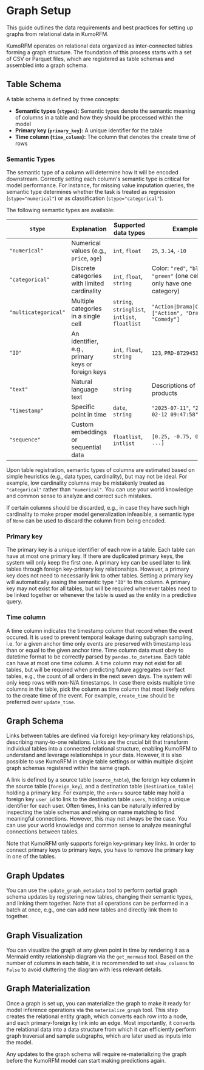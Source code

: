 # Graph Setup

This guide outlines the data requirements and best practices for setting up graphs from relational data in KumoRFM.

KumoRFM operates on relational data organized as inter-connected tables forming a graph structure. The foundation of this process starts with a set of CSV or Parquet files, which are registered as table schemas and assembled into a graph schema.

## Table Schema

A table schema is defined by three concepts:

* **Semantic types (`stypes`):** Semantic types denote the semantic meaning of columns in a table and how they should be processed within the model
* **Primary key (`primary_key`):** A unique identifier for the table
* **Time column (`time_column`):** The column that denotes the create time of rows

### Semantic Types

The semantic type of a column will determine how it will be encoded downstream.
Correctly setting each column's semantic type is critical for model performance.
For instance, for missing value imputation queries, the semantic type determines whether the task is treated as regression (`stype="numerical"`) or as classification (`stype="categorical"`).

The following semantic types are available:

| `stype` | Explanation | Supported data types | Example |
| ------- | ----------- | -------------------- | ------- |
| `"numerical"` | Numerical values (e.g., `price`, `age`) | `int`, `float` | `25`, `3.14`, `-10` |
| `"categorical"` | Discrete categories with limited cardinality | `int`, `float`, `string` | Color: `"red"`, `"blue"`, `"green"` (one cell may only have one category) |
| `"multicategorical"` | Multiple categories in a single cell | `string`, `stringlist`, `intlist`, `floatlist` | `"Action\|Drama\|Comedy"`, `["Action", "Drama", "Comedy"]` |
| `"ID"` | An identifier, e.g., primary keys or foreign keys | `int`, `float`, `string` | `123`, `PRD-8729453` |
| `"text"` | Natural language text | `string` | Descriptions of products |
| `"timestamp"` | Specific point in time | `date`, `string` | `"2025-07-11"`, `"2023-02-12 09:47:58"` |
| `"sequence"` | Custom embeddings or sequential data | `floatlist`, `intlist` | `[0.25, -0.75, 0.50, ...]` |

Upon table registration, semantic types of columns are estimated based on simple heuristics (e.g., data types, cardinality), but may not be ideal.
For example, low cardinality columns may be mistakenly treated as `"categorical"` rather than `"numerical"`.
You can use your world knowledge and common sense to analyze and correct such mistakes.

If certain columns should be discarded, e.g., in case they have such high cardinality to make proper model generalization infeasible, a semantic type of `None` can be used to discard the column from being encoded.

### Primary key

The primary key is a unique identifier of each row in a table.
Each table can have at most one primary key.
If there are duplicated primary keys, the system will only keep the first one.
A primary key can be used later to link tables through foreign key-primary key relationships.
However, a primary key does not need to necessarily link to other tables.
Setting a primary key will automatically assing the semantic type `"ID"` to this column.
A primary key may not exist for all tables, but will be required whenever tables need to be linked together or whenever the table is used as the entity in a predictive query.

### Time column

A time column indicates the timestamp column that record when the event occured.
It is used to prevent temporal leakage during subgraph sampling, i.e. for a given anchor time only events are preserved with timestamp less than or equal to the given anchor time.
Time column data must obey to datetime format to be correctly parsed by `pandas.to_datetime`.
Each table can have at most one time column.
A time column may not exist for all tables, but will be required when predicting future aggregates over fact tables, e.g., the count of all orders in the next seven days.
The system will only keep rows with non-N/A timestamps.
In case there exists multiple time columns in the table, pick the column as time column that most likely refers to the create time of the event.
For example, `create_time` should be preferred over `update_time`.

## Graph Schema

Links between tables are defined via foreign key-primary key relationships, describing many-to-one relations.
Links are the crucial bit that transform individual tables into a connected relational structure, enabling KumoRFM to understand and leverage relationships in your data.
However, it is also possible to use KumoRFM in single table settings or within multiple disjoint graph schemas registered within the same graph.

A link is defined by a source table (`source_table`), the foreign key column in the source table (`foreign_key`), and a destination table (`destination_table`) holding a primary key.
For example, the `orders` source table may hold a foreign key `user_id` to link to the destination table `users`, holding a unique identifier for each user.
Often times, links can be naturally inferred by inspecting the table schemas and relying on name matching to find meaningful connections.
However, this may not always be the case.
You can use your world knowledge and common sense to analyze meaningful connections between tables.

Note that KumoRFM only supports foreign key-primary key links.
In order to connect primary keys to primary keys, you have to remove the primary key in one of the tables.

## Graph Updates

You can use the `update_graph_metadata` tool to perform partial graph schema updates by registering new tables, changing their semantic types, and linking them together.
Note that all operations can be performed in a batch at once, e.g., one can add new tables and directly link them to together.

## Graph Visualization

You can visualize the graph at any given point in time by rendering it as a Mermaid entity relationship diagram via the `get_mermaid` tool.
Based on the number of columns in each table, it is recommended to set `show_columns` to `False` to avoid cluttering the diagram with less relevant details.

## Graph Materialization

Once a graph is set up, you can materialize the graph to make it ready for model inference operations via the `materialize_graph` tool.
This step creates the relational entity graph, which converts each row into a node, and each primary-foreign ky link into an edge.
Most importantly, it converts the relational data into a data structure from which it can efficiently perform graph traversal and sample subgraphs, which are later used as inputs into the model.

Any updates to the graph schema will require re-materializing the graph before the KumoRFM model can start making predictions again.

